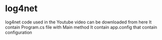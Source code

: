 # log4net
log4net code used in the Youtube video can be downloaded from here
It contain Program.cs file with Main method
It contain app.config that contain <log4net> configuration
